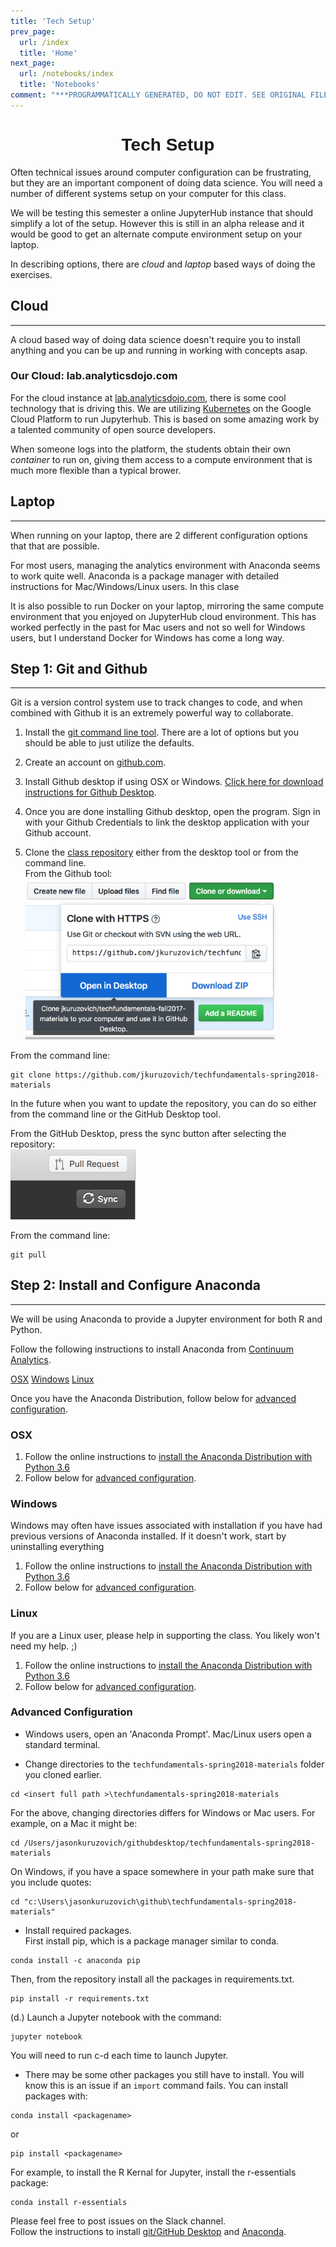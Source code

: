 ```yaml
---
title: 'Tech Setup'
prev_page:
  url: /index
  title: 'Home'
next_page:
  url: /notebooks/index
  title: 'Notebooks'
comment: "***PROGRAMMATICALLY GENERATED, DO NOT EDIT. SEE ORIGINAL FILES IN /content***"
---
```

<h1 style="font-family: Verdana, Geneva, sans-serif; text-align:center;">Tech Setup</h1>

Often technical issues around computer configuration can be frustrating, but they are an important component of doing data science. You will need a number of different systems setup on your computer for this class.	

We will be testing this semester a online JupyterHub instance that should simplify a lot of the setup. However this is still in an alpha release and it would be good to get an alternate compute environment setup on your laptop.	

 In describing options, there are *cloud* and *laptop* based ways of doing the exercises.	

## Cloud
---	

A cloud based way of doing data science doesn't require you to install anything and you can be up and running in working with concepts asap.	

### Our Cloud: lab.analyticsdojo.com	

For the cloud instance at [lab.analyticsdojo.com](http://lab.analyticsdojo.com), there is some cool technology that is driving this. We are utilizing [Kubernetes](https://kubernetes.io) on the Google Cloud Platform to run Jupyterhub.  This is based on some amazing work by a talented community of open source developers.	

 When someone logs into the platform, the students obtain their own *container* to run on, giving them access to a compute environment that is much more flexible than a typical brower.	

## Laptop
---	

When running on your laptop, there are 2 different configuration options that that are possible.	

 For most users, managing the analytics environment with Anaconda seems to work quite well. Anaconda is a package manager with detailed instructions for Mac/Windows/Linux users.  In this clase	

 It is also possible to run Docker on your laptop, mirroring the same compute environment that you enjoyed on JupyterHub cloud environment. This has worked perfectly in the past for Mac users and not so well for Windows users, but I understand Docker for Windows has come a long way.	

## Step 1: Git and Github
---	

Git is a version control system use to track changes to code, and when combined with Github it is an extremely powerful way to collaborate.	

 1. Install the [git command line tool](https://git-scm.com/downloads). There are a lot of options but you should be able to just utilize the defaults.	

 2. Create an account on [github.com](https://github.com).	

 3. Install Github desktop if using OSX or Windows. [Click here for download instructions for Github Desktop](https://desktop.github.com/).	

 4. Once you are done installing Github desktop, open the program.  Sign in with your Github Credentials to link the desktop application with your Github account.	


 5. Clone the [class repository](https://github.com/jkuruzovich/techfundamentals-spring2018-materials) either from the desktop tool or from the command line.	
	From the Github tool:	
 	<img src="../images/clone.png" alt="clone" style="width:400px">	

 From the command line:	
```	
git clone https://github.com/jkuruzovich/techfundamentals-spring2018-materials	
```	

In the future when you want to update the repository, you can do so either from the command line or the GitHub Desktop tool.	

From the GitHub Desktop, press the sync button after selecting the repository:	
<img src="../images/sync.png" alt="clone" style="width:200px">	




 From the command line:	
```	
git pull	
```	

## Step 2: Install and Configure Anaconda
---	

We will be using Anaconda to provide a Jupyter environment for both R and Python.	

Follow the following instructions to install Anaconda from [Continuum Analytics](https://www.continuum.io/).	

[OSX](#osx)	
[Windows](#windows)	
[Linux](#linux)	

 Once you have the Anaconda Distribution, follow below for [advanced configuration](#advanced-configuration).	

### OSX	

1. Follow the online instructions to [install the Anaconda Distribution with Python 3.6](https://docs.continuum.io/anaconda/install/mac-os)	
2. Follow below for [advanced configuration](#advanced-configuration).	

### Windows
	
Windows may often have issues associated with installation if you have had previous versions of Anaconda installed.  If it doesn't work, start by uninstalling everything	

1. Follow the online instructions to [install the Anaconda Distribution with Python 3.6](https://docs.continuum.io/anaconda/install/windows)	
2. Follow below for [advanced configuration](#advanced-configuration).	

### Linux	

If you are a Linux user, please help in supporting the class. You likely won't need my help. ;)	

1. Follow the online instructions to [install the Anaconda Distribution with Python 3.6](https://docs.continuum.io/anaconda/install/linux)	
2. Follow below for [advanced configuration](#advanced-configuration).	


### Advanced Configuration	

 * Windows users, open an 'Anaconda Prompt'.  Mac/Linux users open a standard terminal.	

 * Change directories to the `techfundamentals-spring2018-materials` folder you cloned earlier.	

 ```	
cd <insert full path >\techfundamentals-spring2018-materials	
```	
For the above, changing directories differs for Windows or Mac users. For example, on a Mac it might be:	
```	
cd /Users/jasonkuruzovich/githubdesktop/techfundamentals-spring2018-materials	
```	
On Windows, if you have a space somewhere in your path make sure that you include quotes:	

 ```	
cd "c:\Users\jasonkuruzovich\github\techfundamentals-spring2018-materials"	
```	

 * Install required packages.	
First install pip, which is a package manager similar to conda.	
```	
conda install -c anaconda pip	
```	

 Then, from the repository install all the packages in requirements.txt.	
```	
pip install -r requirements.txt	
```	



 (d.) Launch a Jupyter notebook with the command:	
```	
jupyter notebook	
```	
You will need to run c-d each time to launch Jupyter.	

 * There may be some other packages you still have to install.  You will know this is an issue if an `import` command fails.  You can install packages with:	
```	
conda install <packagename>	
```	
 or	
 ```	
pip install <packagename>	
```	
 For example, to install the R Kernal for Jupyter, install the r-essentials package:	
```	
conda install r-essentials	
```	
 Please feel free to post issues on the Slack channel.	
 Follow the instructions to install [git/GitHub Desktop](/setup/git/) and [Anaconda](/setup/anaconda).